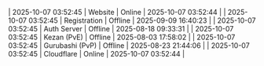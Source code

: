 | 2025-10-07 03:52:45 | Website | Online | 2025-10-07 03:52:44 |
| 2025-10-07 03:52:45 | Registration | Offline | 2025-09-09 16:40:23 |
| 2025-10-07 03:52:45 | Auth Server | Offline | 2025-08-18 09:33:31 |
| 2025-10-07 03:52:45 | Kezan (PvE) | Offline | 2025-08-03 17:58:02 |
| 2025-10-07 03:52:45 | Gurubashi (PvP) | Offline | 2025-08-23 21:44:06 |
| 2025-10-07 03:52:45 | Cloudflare | Online | 2025-10-07 03:52:44 |
